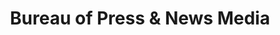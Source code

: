 ---
title: Bureau of Press & News Media
fulltitle: Bureau of Press & News Media
icon: 🏛️
logo: /svg/crests/ministry-of-culture.svg
color: culture
series: bureau

fi: fi fi-min-culture fis
description: The Bureau of Press & News Media regulates media and press standards in Vekllei for the Ministry of Culture.

aliases:
- /bureau-of-press-and-news-media/
---